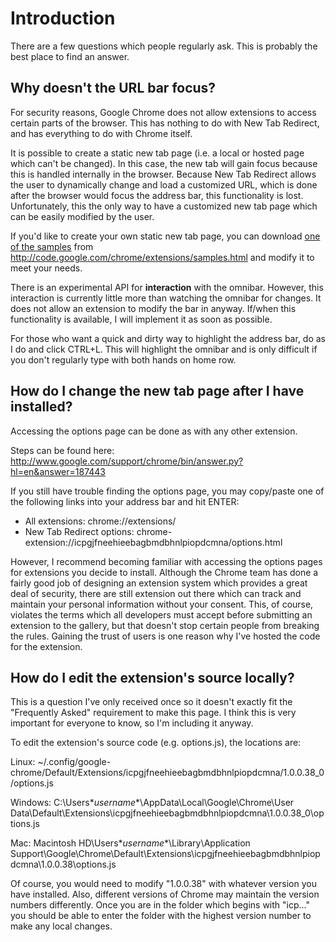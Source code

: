 # Introduction #

There are a few questions which people regularly ask.  This is probably the best place to find an answer.


## Why doesn't the URL bar focus? ##

For security reasons, Google Chrome does not allow extensions to access certain parts of the browser.  This has nothing to do with New Tab Redirect, and has everything to do with Chrome itself.

It is possible to create a static new tab page (i.e. a local or hosted page which can't be changed).  In this case, the new tab will gain focus because this is handled internally in the browser.  Because New Tab Redirect allows the user to dynamically change and load a customized URL, which is done after the browser would focus the address bar, this functionality is lost.  Unfortunately, this the only way to have a customized new tab page which can be easily modified by the user.

If you'd like to create your own static new tab page, you can download [one of the samples](http://src.chromium.org/viewvc/chrome/trunk/src/chrome/common/extensions/docs/examples/api/override/blank_ntp/) from http://code.google.com/chrome/extensions/samples.html and modify it to meet your needs.

There is an experimental API for **interaction** with the omnibar.  However, this interaction is currently little more than watching the omnibar for changes.  It does not allow an extension to modify the bar in anyway.  If/when this functionality is available, I will implement it as soon as possible.

For those who want a quick and dirty way to highlight the address bar, do as I do and click CTRL+L.  This will highlight the omnibar and is only difficult if you don't regularly type with both hands on home row.

## How do I change the new tab page after I have installed? ##

Accessing the options page can be done as with any other extension.

Steps can be found here:
http://www.google.com/support/chrome/bin/answer.py?hl=en&answer=187443

If you still have trouble finding the options page, you may copy/paste one of the following links into your address bar and hit ENTER:
  * All extensions: chrome://extensions/
  * New Tab Redirect options: chrome-extension://icpgjfneehieebagbmdbhnlpiopdcmna/options.html

However, I recommend becoming familiar with accessing the options pages for extensions you decide to install.  Although the Chrome team has done a fairly good job of designing an extension system which provides a great deal of security, there are still extension out there which can track and maintain your personal information without your consent.  This, of course, violates the terms which all developers must accept before submitting an extension to the gallery, but that doesn't stop certain people from breaking the rules.  Gaining the trust of users is one reason why I've hosted the code for the extension.

## How do I edit the extension's source locally? ##

This is a question I've only received once so it doesn't exactly fit the "Frequently Asked" requirement to make this page.  I think this is very important for everyone to know, so I'm including it anyway.

To edit the extension's source code (e.g. options.js), the locations are:

Linux:
~/.config/google-chrome/Default/Extensions/icpgjfneehieebagbmdbhnlpiopdcmna/1.0.0.38\_0/options.js

Windows:
C:\Users\**username**\AppData\Local\Google\Chrome\User Data\Default\Extensions\icpgjfneehieebagbmdbhnlpiopdcmna\1.0.0.38\_0\options.js

Mac:
Macintosh HD\Users\**username**\Library\Application Support\Google\Chrome\Default\Extensions\icpgjfneehieebagbmdbhnlpiopdcmna\1.0.0.38\options.js

Of course, you would need to modify "1.0.0.38" with whatever version you have installed.  Also, different versions of Chrome may maintain the version numbers differently.  Once you are in the folder which begins with "icp..." you should be able to enter the folder with the highest version number to make any local changes.